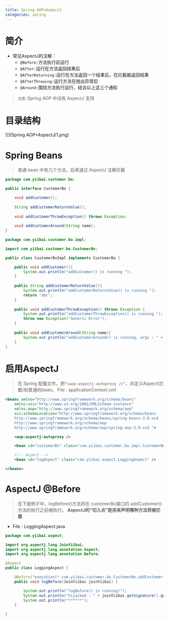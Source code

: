 ```yaml
---
title: Spring AOP+AspectJ
categories: spring
---
```


# 简介
* 常见AspectJ的注解：
    * `@Before:`方法执行前运行
    * `@After:`运行在方法返回结果后
    * `@AfterReturning:`运行在方法返回一个结果后，在拦截器返回结果
    * `@AfterThrowing:`运行方法在抛出异常后
    * `@Around:`围绕方法执行运行，结合以上这三个通知
> `注意:`Spring AOP 中没有 AspectJ 支持

# 目录结构
![](Spring AOP+AspectJ/1.png)

# Spring Beans
> 普通 bean 中有几个方法，后来通过 AspectJ 注解拦截

``` java
package com.yiibai.customer.bo;

public interface CustomerBo {

	void addCustomer();
	
	String addCustomerReturnValue();
	
	void addCustomerThrowException() throws Exception;
	
	void addCustomerAround(String name);
}
```
``` java
package com.yiibai.customer.bo.impl;

import com.yiibai.customer.bo.CustomerBo;

public class CustomerBoImpl implements CustomerBo {

	public void addCustomer(){
		System.out.println("addCustomer() is running ");
	}
	
	public String addCustomerReturnValue(){
		System.out.println("addCustomerReturnValue() is running ");
		return "abc";
	}
	
	public void addCustomerThrowException() throws Exception {
		System.out.println("addCustomerThrowException() is running ");
		throw new Exception("Generic Error");
	}
	
	public void addCustomerAround(String name){
		System.out.println("addCustomerAround() is running, args : " + name);
	}
}
```

# 启用AspectJ
> 在 Spring 配置文件，把`“<aop:aspectj-autoproxy />”`，并定义Aspect(拦截)和普通的bean。
File : applicationContext.xml

``` xml
<beans xmlns="http://www.springframework.org/schema/beans"
	xmlns:xsi="http://www.w3.org/2001/XMLSchema-instance" 
	xmlns:aop="http://www.springframework.org/schema/aop"
	xsi:schemaLocation="http://www.springframework.org/schema/beans
	http://www.springframework.org/schema/beans/spring-beans-3.0.xsd 
	http://www.springframework.org/schema/aop 
	http://www.springframework.org/schema/aop/spring-aop-3.0.xsd ">

	<aop:aspectj-autoproxy />

	<bean id="customerBo" class="com.yiibai.customer.bo.impl.CustomerBoImpl" />

	<!-- Aspect -->
	<bean id="logAspect" class="com.yiibai.aspect.LoggingAspect" />

</beans>
```

# AspectJ @Before
> 在下面例子中，logBefore()方法将在 customerBo接口的 addCustomer()方法的执行之前被执行。
**AspectJ的“切入点”是用来声明哪种方法将被拦截**

- File : LoggingAspect.java
``` java
package com.yiibai.aspect;

import org.aspectj.lang.JoinYiibai;
import org.aspectj.lang.annotation.Aspect;
import org.aspectj.lang.annotation.Before;

@Aspect
public class LoggingAspect {

	@Before("execution(* com.yiibai.customer.bo.CustomerBo.addCustomer(..))")
	public void logBefore(JoinYiibai joinYiibai) {

		System.out.println("logBefore() is running!");
		System.out.println("hijacked : " + joinYiibai.getSignature().getName());
		System.out.println("******");
	}

}
```
